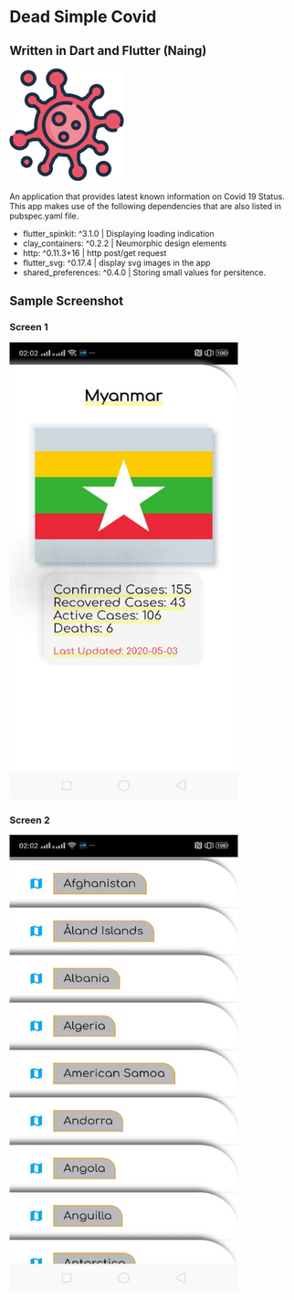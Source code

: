 # Dead Simple Covid
## Written in Dart and Flutter (Naing)

<img width="200" alt="icon" src="showcase/appstore.png">


An application that provides latest known information on Covid 19 Status.
This app makes use of the following dependencies that are also listed in pubspec.yaml file. 

* flutter_spinkit: ^3.1.0 | Displaying loading indication
* clay_containers: ^0.2.2 | Neumorphic design elements
* http: ^0.11.3+16 | http post/get request
* flutter_svg: ^0.17.4 | display svg images in the app
* shared_preferences: ^0.4.0 | Storing small values for persitence.  

## Sample Screenshot
### Screen 1
<img width="400" height="800" alt="Country Covid Details" src="showcase/flag.jpg">

### Screen 2
<img width="400" height="800" alt="Country Covid Details" src="showcase/list.jpg">






